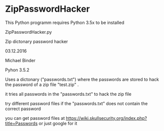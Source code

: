 # ZipPasswordHacker

This Python programm requires Python 3.5x to be installed

ZipPasswordHacker.py


Zip dictonary password hacker

03.12.2016

Michael Binder

Pyhon 3.5.2

Uses a dictonary ("passwords.txt") where the passwords are stored to hack the password of a zip file "test.zip" .

it tries all passwords in the "passwords.txt" to hack the zip file

try different password files if the "passwords.txt" does not contain the correct password

you can get password files at https://wiki.skullsecurity.org/index.php?title=Passwords
or just google for it

